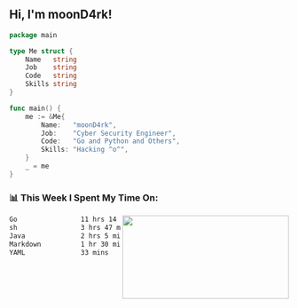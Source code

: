 <h2> Hi, I'm moonD4rk!</h2>

```go
package main

type Me struct {
	Name   string
	Job    string
	Code   string
	Skills string
}

func main() {
	me := &Me{
		Name:   "moonD4rk",
		Job:    "Cyber Security Engineer",
		Code:   "Go and Python and Others",
		Skills: "Hacking ^o^",
	}
	_ = me
}
```

<h3>📊 This Week I Spent My Time On:</h3>
<img align='right' src="https://github-readme-stats.vercel.app/api?username=moond4rk&show_icons=true&theme=radical", width="300" height="150">

<!--START_SECTION:waka-->

```txt
Go                11 hrs 14 mins  ██████████████░░░░░░░░░░░   55.44 %
sh                3 hrs 47 mins   ████▓░░░░░░░░░░░░░░░░░░░░   18.72 %
Java              2 hrs 5 mins    ██▓░░░░░░░░░░░░░░░░░░░░░░   10.29 %
Markdown          1 hr 30 mins    ██░░░░░░░░░░░░░░░░░░░░░░░   07.44 %
YAML              33 mins         ▓░░░░░░░░░░░░░░░░░░░░░░░░   02.78 %
```

<!--END_SECTION:waka-->

